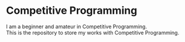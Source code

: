 # Competitive Programming
I am a beginner and amateur in Competitive Programming.  
This is the repository to store my works with Competitive Programming.  
